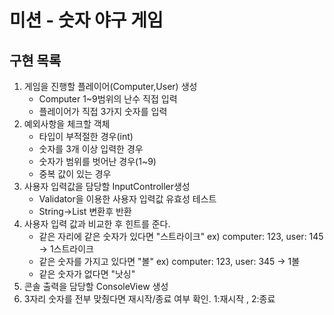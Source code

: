 # 미션 - 숫자 야구 게임

## 구현 목록

1. 게임을 진행할 플레이어(Computer,User) 생성
    - Computer 1~9범위의 난수 직접 입력
    - 플레이어가 직접 3가지 숫자를 입력
2. 예외사항을 체크할 객체
    - 타입이 부적절한 경우(int)
    - 숫자를 3개 이상 입력한 경우
    - 숫자가 범위를 벗어난 경우(1~9)
    - 중복 값이 있는 경우
3. 사용자 입력값을 담당할 InputController생성
    - Validator을 이용한 사용자 입력값 유효성 테스트
    - String->List<Integer> 변환후 반환
4. 사용자 입력 값과 비교한 후 힌트를 준다.
    - 같은 자리에 같은 숫자가 있다면 "스트라이크" ex) computer: 123, user: 145 → 1스트라이크
    - 같은 숫자를 가지고 있다면 "볼" ex) computer: 123, user: 345 → 1볼
    - 같은 숫자가 없다면 "낫싱"
5. 콘솔 출력을 담당할 ConsoleView 생성
5. 3자리 숫자를 전부 맞췄다면 재시작/종료 여부 확인. 1:재시작 , 2:종료